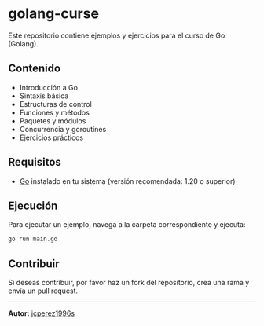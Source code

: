 # golang-curse

Este repositorio contiene ejemplos y ejercicios para el curso de Go (Golang).

## Contenido

- Introducción a Go
- Sintaxis básica
- Estructuras de control
- Funciones y métodos
- Paquetes y módulos
- Concurrencia y goroutines
- Ejercicios prácticos

## Requisitos

- [Go](https://golang.org/dl/) instalado en tu sistema (versión recomendada: 1.20 o superior)

## Ejecución

Para ejecutar un ejemplo, navega a la carpeta correspondiente y ejecuta:

```bash
go run main.go
```

## Contribuir

Si deseas contribuir, por favor haz un fork del repositorio, crea una rama y envía un pull request.

---

**Autor:** [jcperez1996s](https://github.com/jcperez1996s)